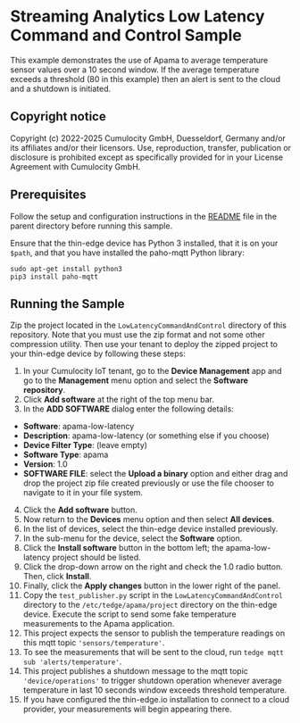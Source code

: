 # Streaming Analytics Low Latency Command and Control Sample
This example demonstrates the use of Apama to average temperature
sensor values over a 10 second window. If the average temperature
exceeds a threshold (80 in this example) then an alert is sent to the
cloud and a shutdown is initiated.

## Copyright notice

Copyright (c) 2022-2025 Cumulocity GmbH, Duesseldorf, Germany and/or its affiliates and/or their licensors.
Use, reproduction, transfer, publication or disclosure is prohibited except as specifically provided for in your License Agreement with Cumulocity GmbH.

## Prerequisites

Follow the setup and configuration instructions in the
[README](../README.md) file in the parent directory before running this sample.

Ensure that the thin-edge device has Python 3 installed, that it is on your `$path`,
and that you have installed the paho-mqtt Python library:

```
sudo apt-get install python3
pip3 install paho-mqtt
```

## Running the Sample

Zip the project located in the `LowLatencyCommandAndControl` directory of this repository. Note that you must use the zip format and not some other compression utility. Then use your tenant to deploy the zipped project to your thin-edge device by following these steps:

1. In your Cumulocity IoT tenant, go to the **Device Management** app and go to the **Management** menu option and select the **Software repository**.
2. Click **Add software** at the right of the top menu bar. 
3. In the **ADD SOFTWARE** dialog enter the following details:
- **Software**: apama-low-latency
- **Description**: apama-low-latency (or something else if you choose)
- **Device Filter Type**: (leave empty)
- **Software Type**: apama
- **Version**: 1.0
- **SOFTWARE FILE**: select the **Upload a binary** option and either drag and drop the project zip file created previously or use the file chooser to navigate to it in your file system. 
4. Click the **Add software** button.
5. Now return to the **Devices** menu option and then select **All devices**.
6. In the list of devices, select the thin-edge device installed previously.
7. In the sub-menu for the device, select the **Software** option.
8. Click the **Install software** button in the bottom left; the apama-low-latency project should be listed.
9. Click the drop-down arrow on the right and check the 1.0 radio button. Then, click **Install**.
10. Finally, click the **Apply changes** button in the lower right of the panel.
11. Copy the  `test_publisher.py` script in the `LowLatencyCommandAndControl` directory to the
`/etc/tedge/apama/project` directory on the thin-edge device. Execute the script to send some fake
temperature measurements to the Apama application.
12. This project expects the sensor to publish the temperature readings on
this mqtt topic `'sensors/temperature'`. 
13. To see the measurements that will be sent
to the cloud, run `tedge mqtt sub 'alerts/temperature'`.
14. This project publishes a shutdown message to the mqtt topic `'device/operations'`
to trigger shutdown operation whenever average temperature in last 10 seconds window
exceeds threshold temperature. 
15. If you have configured the thin-edge.io installation to connect to a cloud provider, your measurements will begin appearing there.
